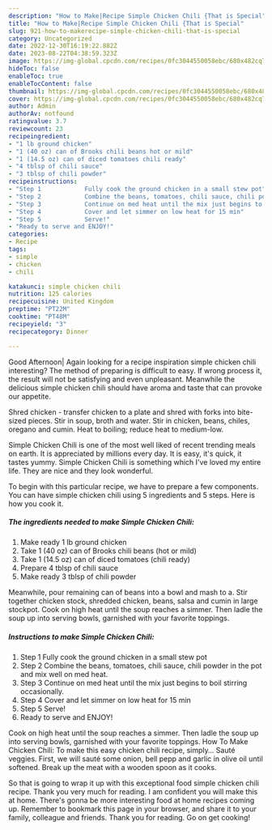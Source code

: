 ```yaml
---
description: "How to Make|Recipe Simple Chicken Chili {That is Special"
title: "How to Make|Recipe Simple Chicken Chili {That is Special"
slug: 921-how-to-makerecipe-simple-chicken-chili-that-is-special
category: Uncategorized
date: 2022-12-30T16:19:22.882Z
date: 2023-08-22T04:38:59.323Z
image: https://img-global.cpcdn.com/recipes/0fc3044550058ebc/680x482cq70/simple-chicken-chili-recipe-main-photo.jpg
hideToc: false
enableToc: true
enableTocContent: false
thumbnail: https://img-global.cpcdn.com/recipes/0fc3044550058ebc/680x482cq70/simple-chicken-chili-recipe-main-photo.jpg
cover: https://img-global.cpcdn.com/recipes/0fc3044550058ebc/680x482cq70/simple-chicken-chili-recipe-main-photo.jpg
author: Admin
authorAv: notfound
ratingvalue: 3.7
reviewcount: 23
recipeingredient:
- "1 lb ground chicken"
- "1 (40 oz) can of Brooks chili beans hot or mild"
- "1 (14.5 oz) can of diced tomatoes chili ready"
- "4 tblsp of chili sauce"
- "3 tblsp of chili powder"
recipeinstructions:
- "Step 1            Fully cook the ground chicken in a small stew pot"
- "Step 2            Combine the beans, tomatoes, chili sauce, chili powder in the pot and mix well on med heat."
- "Step 3            Continue on med heat until the mix just begins to boil stirring occasionally."
- "Step 4            Cover and let simmer on low heat for 15 min"
- "Step 5            Serve!"
- "Ready to serve and ENJOY!"
categories:
- Recipe
tags:
- simple
- chicken
- chili

katakunci: simple chicken chili 
nutrition: 125 calories
recipecuisine: United Kingdom
preptime: "PT22M"
cooktime: "PT48M"
recipeyield: "3"
recipecategory: Dinner

---
```



Good Afternoon| Again looking for a recipe inspiration simple chicken chili interesting? The method of preparing is difficult to easy. If wrong process it, the result will not be satisfying and even unpleasant. Meanwhile the delicious simple chicken chili should have aroma and taste that can provoke our appetite.





Shred chicken - transfer chicken to a plate and shred with forks into bite-sized pieces. Stir in soup, broth and water. Stir in chicken, beans, chiles, oregano and cumin. Heat to boiling; reduce heat to medium-low.

Simple Chicken Chili is one of the most well liked of recent trending meals on earth. It is appreciated by millions every day. It is easy, it's quick, it tastes yummy. Simple Chicken Chili is something which I've loved my entire life. They are nice and they look wonderful.


To begin with this particular recipe, we have to prepare a few components. You can have simple chicken chili using 5 ingredients and 5 steps. Here is how you cook it.

<!--inarticleads1-->

##### The ingredients needed to make Simple Chicken Chili:

1. Make ready 1 lb ground chicken
1. Take 1 (40 oz) can of Brooks chili beans (hot or mild)
1. Take 1 (14.5 oz) can of diced tomatoes (chili ready)
1. Prepare 4 tblsp of chili sauce
1. Make ready 3 tblsp of chili powder


Meanwhile, pour remaining can of beans into a bowl and mash to a. Stir together chicken stock, shredded chicken, beans, salsa and cumin in large stockpot. Cook on high heat until the soup reaches a simmer. Then ladle the soup up into serving bowls, garnished with your favorite toppings. 

<!--inarticleads2-->

##### Instructions to make Simple Chicken Chili:

1. Step 1            Fully cook the ground chicken in a small stew pot
1. Step 2            Combine the beans, tomatoes, chili sauce, chili powder in the pot and mix well on med heat.
1. Step 3            Continue on med heat until the mix just begins to boil stirring occasionally.
1. Step 4            Cover and let simmer on low heat for 15 min
1. Step 5            Serve!
1. Ready to serve and ENJOY!

Cook on high heat until the soup reaches a simmer. Then ladle the soup up into serving bowls, garnished with your favorite toppings. How To Make Chicken Chili: To make this easy chicken chili recipe, simply… Sauté veggies. First, we will sauté some onion, bell pepp and garlic in olive oil until softened. Break up the meat with a wooden spoon as it cooks. 

So that is going to wrap it up with this exceptional food simple chicken chili recipe. Thank you very much for reading. I am confident you will make this at home. There's gonna be more interesting food at home recipes coming up. Remember to bookmark this page in your browser, and share it to your family, colleague and friends. Thank you for reading. Go on get cooking!
